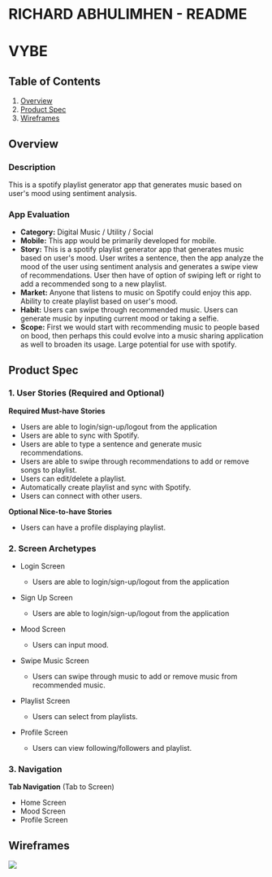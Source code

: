 RICHARD ABHULIMHEN - README
===

# VYBE

## Table of Contents
1. [Overview](#Overview)
1. [Product Spec](#Product-Spec)
1. [Wireframes](#Wireframes)

## Overview
### Description
This is a spotify playlist generator app that generates music based on user's mood using sentiment analysis.

### App Evaluation

- **Category:** Digital Music / Utility / Social
- **Mobile:** This app would be primarily developed for mobile.
- **Story:** This is a spotify playlist generator app that generates music based on user's mood. User writes a sentence, then the app analyze the mood of the user using sentiment analysis and generates a swipe view of recommendations. User then have of option of swiping left or right to add a recommended song to a new playlist.
- **Market:** Anyone that listens to music on Spotify could enjoy this app. Ability to create playlist based on user's mood.
- **Habit:** Users can swipe through recommended music. Users can generate music by inputing current mood or taking a selfie.
- **Scope:**  First we would start with recommending music to people based on bood, then perhaps this could evolve into a music sharing application as well to broaden its usage. Large potential for use with spotify.

## Product Spec

### 1. User Stories (Required and Optional)

**Required Must-have Stories**

- Users are able to login/sign-up/logout from the application
- Users are able to sync with Spotify.
- Users are able to type a sentence and generate music recommendations.
- Users are able to swipe through recommendations to add or remove songs to playlist.
- Users can edit/delete a playlist.
- Automatically create playlist and sync with Spotify.
- Users can connect with other users.

**Optional Nice-to-have Stories**

- Users can have a profile displaying playlist.

### 2. Screen Archetypes

* Login Screen
   * Users are able to login/sign-up/logout from the application

* Sign Up Screen
   * Users are able to login/sign-up/logout from the application

* Mood Screen
    * Users can input mood.

* Swipe Music Screen
    * Users can swipe through music to add or remove music from recommended music.

* Playlist Screen
    * Users can select from playlists.

* Profile Screen
    * Users can view following/followers and playlist.



### 3. Navigation

**Tab Navigation** (Tab to Screen)

* Home Screen
* Mood Screen
* Profile Screen

## Wireframes
![](https://i.imgur.com/dg6micE.jpg)
